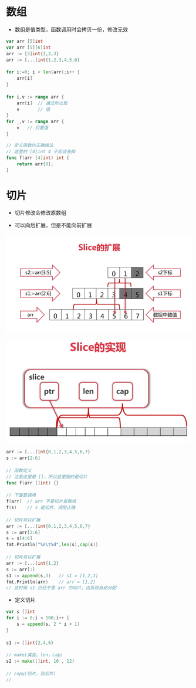 # 数组

- 数组是值类型，函数调用时会拷贝一份，修改无效

```go
var arr [5]int
var arr [5][6]int
arr := [3]int{1,2,3}
arr := [...]int{1,2,3,4,5,6}

for i:=0; i < len(arr);i++ {
    arr[i]
}

for i,v := range arr {
    arr[i]  // 通过所以取
    v       // 值
}
for _,v := range arr {
    v   // 只要值
}

```

```go
// 定义函数的正确做法
// 这里的 [4]int 4 不应该去掉
func f(arr [4]int) int {
    return arr[0];
}
```

# 切片

- 切片修改会修改原数组

- 可以向后扩展，但是不能向前扩展

![](./pic/slice_extend.png)

![](./pic/slice_plc.png)

```go
arr := [...]int{0,1,2,3,4,5,6,7}
s := arr[2:6]

// 函数定义
// 注意这里是 []，所以这里指的是切片
func f(arr []int) {}

// 下面是调用
f(arr)  // arr 不是切片是数组
f(s)    // s 是切片，调用正确

// 切片可以扩展
arr := [...]int{0,1,2,3,4,5,6,7}
s := arr[2:6]
s = s[4:6]
fmt.Println("%d\t%d",len(s),cap(s))

// 切片可以扩展
arr := [...]int{1,2}
s := arr[:]
s1 := append(s,3)   // s1 = [1,2,3]
fmt.Println(arr)    // arr = [1,2]
// 这时候 s1 已经不是 arr 的切片，由系统自动分配
```

- 定义切片

```go
var s []int
for i := 0;i < 100;i++ {
    s = append(s, 2 * i + 1)
}

s1 := []int{2,4,6}

// make(类型，len，cap)
s2 := make([]int, 10 , 12)

// copy(切片，到切片)
// 
```
